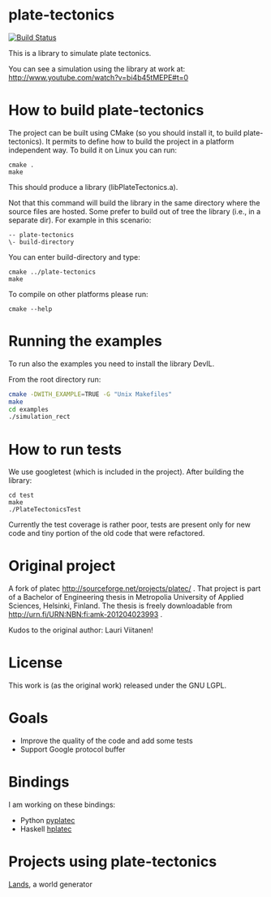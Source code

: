 plate-tectonics
===============
[![Build Status](https://travis-ci.org/Mindwerks/plate-tectonics.svg?branch=master)](https://travis-ci.org/Mindweks/plate-tectonics)

This is a library to simulate plate tectonics.

You can see a simulation using the library at work at: http://www.youtube.com/watch?v=bi4b45tMEPE#t=0

How to build plate-tectonics
============================

The project can be built using CMake (so you should install it, to build plate-tectonics).
It permits to define how to build the project in a platform independent
way. To build it on Linux you can run:

```
cmake .
make
```

This should produce a library (libPlateTectonics.a).

Not that this command will build the library in the same directory where the source files are hosted. Some prefer to build out of tree the library (i.e., in a separate dir). For example in this scenario:

```
-- plate-tectonics
\- build-directory
```

You can enter build-directory and type:

```
cmake ../plate-tectonics
make
```

To compile on other platforms please run:

```
cmake --help
```

Running the examples
====================

To run also the examples you need to install the library DevIL.

From the root directory run:

```bash
cmake -DWITH_EXAMPLE=TRUE -G "Unix Makefiles"
make
cd examples
./simulation_rect
```

How to run tests
================

We use googletest (which is included in the project). After building the library:

```
cd test
make
./PlateTectonicsTest
```

Currently the test coverage is rather poor, tests are present only for new code and tiny portion of the old code that were refactored.

Original project
================

A fork of platec http://sourceforge.net/projects/platec/ .
That project is part of a Bachelor of Engineering thesis in Metropolia University of Applied Sciences, Helsinki, Finland. The thesis is freely downloadable from http://urn.fi/URN:NBN:fi:amk-201204023993 .

Kudos to the original author: Lauri Viitanen!

License
=======

This work is (as the original work) released under the GNU LGPL.

Goals
=====

* Improve the quality of the code and add some tests
* Support Google protocol buffer

Bindings
========

I am working on these bindings:
* Python [pyplatec](http://github.com/ftomassetti/pyplatec)
* Haskell [hplatec](http://github.com/ftomassetti/hplatec)

Projects using plate-tectonics
==============================

[Lands](http://github.com/ftomassetti/lands), a world generator
